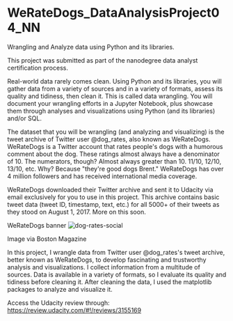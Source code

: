 # WeRateDogs_DataAnalysisProject04_NN
Wrangling and Analyze data using Python and its libraries. 

This project was submitted as part of the nanodegree data analyst certification process.

Real-world data rarely comes clean. Using Python and its libraries, you will gather data from a variety of sources and in a variety of formats, 
assess its quality and tidiness, then clean it. This is called data wrangling. You will document your wrangling efforts in a Jupyter Notebook, 
plus showcase them through analyses and visualizations using Python (and its libraries) and/or SQL.

The dataset that you will be wrangling (and analyzing and visualizing) is the tweet archive of Twitter user @dog_rates, also known as WeRateDogs. 
WeRateDogs is a Twitter account that rates people's dogs with a humorous comment about the dog. These ratings almost always have a denominator of 10. 
The numerators, though? Almost always greater than 10. 11/10, 12/10, 13/10, etc. Why? Because "they're good dogs Brent." 
WeRateDogs has over 4 million followers and has received international media coverage.

WeRateDogs downloaded their Twitter archive and sent it to Udacity via email exclusively for you to use in this project. 
This archive contains basic tweet data (tweet ID, timestamp, text, etc.) for all 5000+ of their tweets as they stood on August 1, 2017. More on this soon.

WeRateDogs banner
![dog-rates-social](https://user-images.githubusercontent.com/115403396/206717307-394270fb-a829-4a3e-9621-ed942b597f5c.jpg)

Image via Boston Magazine

In this project, I wrangle data from Twitter user @dog_rates's tweet archive, better known as WeRateDogs, 
to develop fascinating and trustworthy analysis and visualizations. I collect information from a multitude of sources. 
Data is available in a variety of formats, so I evaluate its quality and tidiness before cleaning it. 
After cleaning the data, I used the matplotlib packages to analyze and visualize it.

Access the Udacity review through: https://review.udacity.com/#!/reviews/3155169
